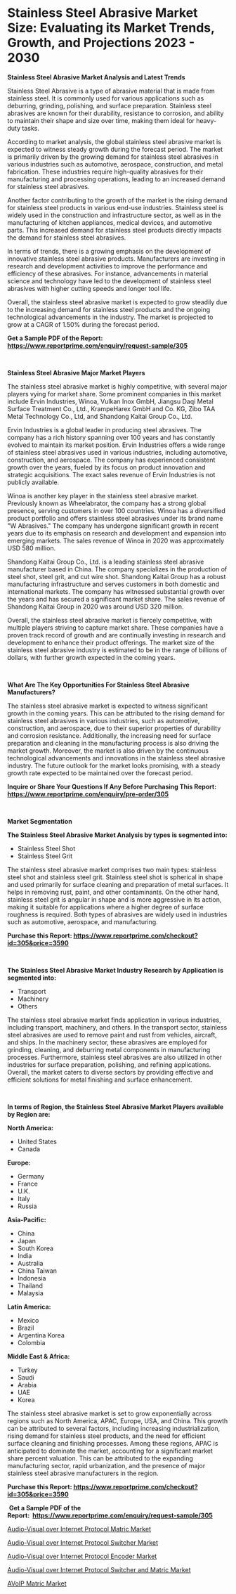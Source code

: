 <p><h1>Stainless Steel Abrasive Market Size: Evaluating its Market Trends, Growth, and Projections 2023 - 2030</h1></p><p><strong>Stainless Steel Abrasive Market Analysis and Latest Trends</strong></p>
<p><p>Stainless Steel Abrasive is a type of abrasive material that is made from stainless steel. It is commonly used for various applications such as deburring, grinding, polishing, and surface preparation. Stainless steel abrasives are known for their durability, resistance to corrosion, and ability to maintain their shape and size over time, making them ideal for heavy-duty tasks.</p><p>According to market analysis, the global stainless steel abrasive market is expected to witness steady growth during the forecast period. The market is primarily driven by the growing demand for stainless steel abrasives in various industries such as automotive, aerospace, construction, and metal fabrication. These industries require high-quality abrasives for their manufacturing and processing operations, leading to an increased demand for stainless steel abrasives.</p><p>Another factor contributing to the growth of the market is the rising demand for stainless steel products in various end-use industries. Stainless steel is widely used in the construction and infrastructure sector, as well as in the manufacturing of kitchen appliances, medical devices, and automotive parts. This increased demand for stainless steel products directly impacts the demand for stainless steel abrasives.</p><p>In terms of trends, there is a growing emphasis on the development of innovative stainless steel abrasive products. Manufacturers are investing in research and development activities to improve the performance and efficiency of these abrasives. For instance, advancements in material science and technology have led to the development of stainless steel abrasives with higher cutting speeds and longer tool life.</p><p>Overall, the stainless steel abrasive market is expected to grow steadily due to the increasing demand for stainless steel products and the ongoing technological advancements in the industry. The market is projected to grow at a CAGR of 1.50% during the forecast period.</p></p>
<p><strong>Get a Sample PDF of the Report:&nbsp; <a href="https://www.reportprime.com/enquiry/request-sample/305">https://www.reportprime.com/enquiry/request-sample/305</a></strong></p>
<p>&nbsp;</p>
<p><strong>Stainless Steel Abrasive Major Market Players</strong></p>
<p><p>The stainless steel abrasive market is highly competitive, with several major players vying for market share. Some prominent companies in this market include Ervin Industries, Winoa, Vulkan Inox GmbH, Jiangsu Daqi Metal Surface Treatment Co., Ltd., KrampeHarex GmbH and Co. KG, Zibo TAA Metal Technology Co., Ltd, and Shandong Kaitai Group Co., Ltd.</p><p>Ervin Industries is a global leader in producing steel abrasives. The company has a rich history spanning over 100 years and has constantly evolved to maintain its market position. Ervin Industries offers a wide range of stainless steel abrasives used in various industries, including automotive, construction, and aerospace. The company has experienced consistent growth over the years, fueled by its focus on product innovation and strategic acquisitions. The exact sales revenue of Ervin Industries is not publicly available.</p><p>Winoa is another key player in the stainless steel abrasive market. Previously known as Wheelabrator, the company has a strong global presence, serving customers in over 100 countries. Winoa has a diversified product portfolio and offers stainless steel abrasives under its brand name "W Abrasives." The company has undergone significant growth in recent years due to its emphasis on research and development and expansion into emerging markets. The sales revenue of Winoa in 2020 was approximately USD 580 million.</p><p>Shandong Kaitai Group Co., Ltd. is a leading stainless steel abrasive manufacturer based in China. The company specializes in the production of steel shot, steel grit, and cut wire shot. Shandong Kaitai Group has a robust manufacturing infrastructure and serves customers in both domestic and international markets. The company has witnessed substantial growth over the years and has secured a significant market share. The sales revenue of Shandong Kaitai Group in 2020 was around USD 320 million.</p><p>Overall, the stainless steel abrasive market is fiercely competitive, with multiple players striving to capture market share. These companies have a proven track record of growth and are continually investing in research and development to enhance their product offerings. The market size of the stainless steel abrasive industry is estimated to be in the range of billions of dollars, with further growth expected in the coming years.</p></p>
<p>&nbsp;</p>
<p><strong>What Are The Key Opportunities For Stainless Steel Abrasive Manufacturers?</strong></p>
<p><p>The stainless steel abrasive market is expected to witness significant growth in the coming years. This can be attributed to the rising demand for stainless steel abrasives in various industries, such as automotive, construction, and aerospace, due to their superior properties of durability and corrosion resistance. Additionally, the increasing need for surface preparation and cleaning in the manufacturing process is also driving the market growth. Moreover, the market is also driven by the continuous technological advancements and innovations in the stainless steel abrasive industry. The future outlook for the market looks promising, with a steady growth rate expected to be maintained over the forecast period.</p></p>
<p><strong>Inquire or Share Your Questions If Any Before Purchasing This Report: <a href="https://www.reportprime.com/enquiry/pre-order/305">https://www.reportprime.com/enquiry/pre-order/305</a></strong></p>
<p>&nbsp;</p>
<p><strong>Market Segmentation</strong></p>
<p><strong>The Stainless Steel Abrasive Market Analysis by types is segmented into:</strong></p>
<p><ul><li>Stainless Steel Shot</li><li>Stainless Steel Grit</li></ul></p>
<p><p>The stainless steel abrasive market comprises two main types: stainless steel shot and stainless steel grit. Stainless steel shot is spherical in shape and used primarily for surface cleaning and preparation of metal surfaces. It helps in removing rust, paint, and other contaminants. On the other hand, stainless steel grit is angular in shape and is more aggressive in its action, making it suitable for applications where a higher degree of surface roughness is required. Both types of abrasives are widely used in industries such as automotive, aerospace, and manufacturing.</p></p>
<p><strong>Purchase this Report:&nbsp;<a href="https://www.reportprime.com/checkout?id=305&price=3590">https://www.reportprime.com/checkout?id=305&price=3590</a></strong></p>
<p>&nbsp;</p>
<p><strong>The Stainless Steel Abrasive Market Industry Research by Application is segmented into:</strong></p>
<p><ul><li>Transport</li><li>Machinery</li><li>Others</li></ul></p>
<p><p>The stainless steel abrasive market finds application in various industries, including transport, machinery, and others. In the transport sector, stainless steel abrasives are used to remove paint and rust from vehicles, aircraft, and ships. In the machinery sector, these abrasives are employed for grinding, cleaning, and deburring metal components in manufacturing processes. Furthermore, stainless steel abrasives are also utilized in other industries for surface preparation, polishing, and refining applications. Overall, the market caters to diverse sectors by providing effective and efficient solutions for metal finishing and surface enhancement.</p></p>
<p>&nbsp;</p>
<p><strong>In terms of Region, the Stainless Steel Abrasive Market Players available by Region are:</strong></p>
<p>
    <p> <strong> North America: </strong>
        <ul>
            <li>United States</li>
            <li>Canada</li>
        </ul>
        </p> 
    <p> <strong> Europe: </strong>
        <ul>
            <li>Germany</li>
            <li>France</li>
            <li>U.K.</li>
            <li>Italy</li>
            <li>Russia</li>
        </ul>
        </p> 
    <p> <strong> Asia-Pacific: </strong>
        <ul>
            <li>China</li>
            <li>Japan</li>
            <li>South Korea</li>
            <li>India</li>
            <li>Australia</li>
            <li>China Taiwan</li>
            <li>Indonesia</li>
            <li>Thailand</li>
            <li>Malaysia</li>
        </ul>
        </p> 
    <p> <strong> Latin America: </strong>
        <ul>
            <li>Mexico</li>
            <li>Brazil</li>
            <li>Argentina Korea</li>
            <li>Colombia</li>
        </ul>
        </p> 
    <p> <strong> Middle East & Africa: </strong>
        <ul>
            <li>Turkey</li>
            <li>Saudi</li>
            <li>Arabia</li>
            <li>UAE</li>
            <li>Korea</li>
        </ul>
    </p>
    </p>
<p><p>The stainless steel abrasive market is set to grow exponentially across regions such as North America, APAC, Europe, USA, and China. This growth can be attributed to several factors, including increasing industrialization, rising demand for stainless steel products, and the need for efficient surface cleaning and finishing processes. Among these regions, APAC is anticipated to dominate the market, accounting for a significant market share percent valuation. This can be attributed to the expanding manufacturing sector, rapid urbanization, and the presence of major stainless steel abrasive manufacturers in the region.</p></p>
<p><strong>Purchase this Report: <a href="https://www.reportprime.com/checkout?id=305&price=3590">https://www.reportprime.com/checkout?id=305&price=3590</a></strong></p>
<p>&nbsp;<strong>Get a Sample PDF of the Report:&nbsp;&nbsp;<a href="https://www.reportprime.com/enquiry/request-sample/305">https://www.reportprime.com/enquiry/request-sample/305</a></strong></p>
<p><strong></strong></p>
<p><p><a href="https://medium.com/@elsahermann/audio-visual-over-internet-protocol-matric-market-outlook-industry-overview-and-forecast-2023-to-cfcee0a6e280">Audio-Visual over Internet Protocol Matric Market</a></p><p><a href="https://medium.com/@flavietowne/audio-visual-over-internet-protocol-switcher-market-focuses-on-market-share-size-and-projected-6e0965fe04b8">Audio-Visual over Internet Protocol Switcher Market</a></p><p><a href="https://medium.com/@reecebednar/audio-visual-over-internet-protocol-encoder-market-competitive-analysis-market-trends-and-8586c13d1702">Audio-Visual over Internet Protocol Encoder Market</a></p><p><a href="https://medium.com/@verladurgan/audio-visual-over-internet-protocol-switcher-and-matric-market-competitive-analysis-market-trends-16cff762679a">Audio-Visual over Internet Protocol Switcher and Matric Market</a></p><p><a href="https://medium.com/@hunterwyman1984/avoip-matric-market-size-cagr-trends-2024-2030-f7e8c46d1e0c">AVoIP Matric Market</a></p></p>